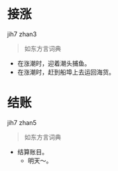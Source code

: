 # 接涨
jih7 zhan3
> 如东方言词典
- 在涨潮时，迎着潮头捕鱼。
- 在涨潮时，赶到船埠上去运回海货。

# 结账
jih7 zhan5
> 如东方言词典
- 结算账目。
  - 明天～。
